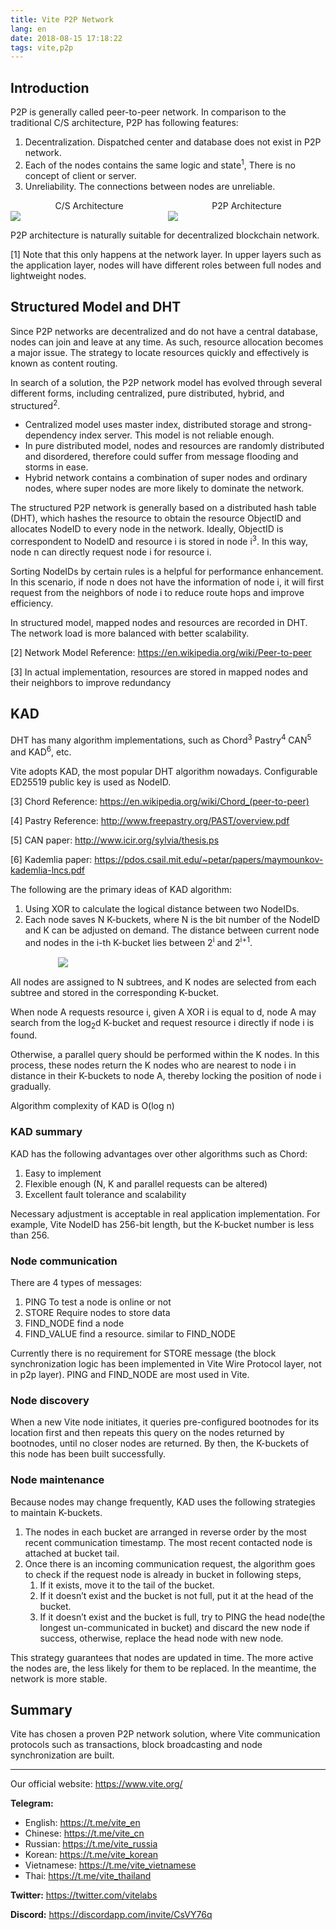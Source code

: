 ```yaml
---
title: Vite P2P Network
lang: en
date: 2018-08-15 17:18:22
tags: vite,p2p
---
```


## Introduction

P2P is generally called peer-to-peer network. In comparison to the traditional C/S architecture, P2P has following features:
1. Decentralization. Dispatched center and database does not exist in P2P network.
2. Each of the nodes contains the same logic and state<sup>1</sup>, There is no concept of client or server.
3. Unreliability. The connections between nodes are unreliable.

<div style="text-align: center;display:flex;">
<div style="flex: 1;">
C/S Architecture<br>
<img style="display:block;max-width:100%;" src="https://upload.wikimedia.org/wikipedia/commons/thumb/f/fb/Server-based-network.svg/400px-Server-based-network.svg.png">
</div>
<div style="flex:1;">
P2P Architecture<br>
<img style="display:block;max-width:100%;" src="https://upload.wikimedia.org/wikipedia/commons/thumb/3/3f/P2P-network.svg/400px-P2P-network.svg.png">
</div>
</div>

P2P architecture is naturally suitable for decentralized blockchain network.

[1] Note that this only happens at the network layer. In upper layers such as the application layer, nodes will have different roles between full nodes and lightweight nodes.

## Structured Model and DHT

Since P2P networks are decentralized and do not have a central database, nodes can join and leave at any time. As such, resource allocation becomes a major issue.  The strategy to locate resources quickly and effectively is known as content routing.

In search of a solution, the P2P network model has evolved through several different forms, including centralized, pure distributed, hybrid, and structured<sup>2</sup>.

- Centralized model uses master index, distributed storage and strong-dependency index server. This model is not reliable enough.
- In pure distributed model, nodes and resources are randomly distributed and disordered, therefore could suffer from message flooding and storms in ease.
- Hybrid network contains a combination of super nodes and ordinary nodes, where super nodes are more likely to dominate the network.

The structured P2P network is generally based on a distributed hash table (DHT), which hashes the resource to obtain the resource ObjectID and allocates NodeID to every node in the network. Ideally, ObjectID is correspondent to NodeID and resource i is stored in node i<sup>3</sup>. In this way, node n can directly request node i for resource i.

Sorting NodeIDs by certain rules is a helpful for performance enhancement. In this scenario, if node n does not have the information of node i, it will first request from the neighbors of node i to reduce route hops and improve efficiency.

In structured model, mapped nodes and resources are recorded in DHT. The network load is more balanced with better scalability.

[2] Network Model Reference: https://en.wikipedia.org/wiki/Peer-to-peer

[3] In actual implementation, resources are stored in mapped nodes and their neighbors to improve redundancy


## KAD

DHT has many algorithm implementations, such as Chord<sup>3</sup>  Pastry<sup>4</sup>  CAN<sup>5</sup> and KAD<sup>6</sup>, etc.

Vite adopts KAD, the most popular DHT algorithm nowadays. Configurable ED25519 public key is used as NodeID.

[3] Chord Reference: https://en.wikipedia.org/wiki/Chord_(peer-to-peer)

[4] Pastry Reference: http://www.freepastry.org/PAST/overview.pdf

[5] CAN paper: http://www.icir.org/sylvia/thesis.ps

[6] Kademlia paper: https://pdos.csail.mit.edu/~petar/papers/maymounkov-kademlia-lncs.pdf


The following are the primary ideas of KAD algorithm:
1. Using XOR to calculate the logical distance between two NodeIDs.
2. Each node saves N K-buckets, where N is the bit number of the NodeID and K can be adjusted on demand. The distance between current node and nodes in the i-th K-bucket lies between 2<sup>i</sup> and 2<sup>i+1</sup>.


<img style="display:block;max-width:70%;margin:15px auto;" src="https://upload.wikimedia.org/wikipedia/commons/thumb/6/63/Dht_example_SVG.svg/840px-Dht_example_SVG.svg.png">


All nodes are assigned to N subtrees, and K nodes are selected from each subtree and stored in the corresponding K-bucket.

When node A requests resource i, given A XOR i is equal to d, node A may search from the log<sub>2</sub>d K-bucket and request resource i directly if node i is found.

Otherwise, a parallel query should be performed within the K nodes. In this process, these nodes return the K nodes who are nearest to node i in distance in their K-buckets to node A, thereby locking the position of node i gradually.

Algorithm complexity of KAD is O(log n)


### KAD summary

KAD has the following advantages over other algorithms such as Chord:
1. Easy to implement
2. Flexible enough (N, K and parallel requests can be altered)
3. Excellent fault tolerance and scalability

Necessary adjustment is acceptable in real application implementation. For example, Vite NodeID has 256-bit length, but the K-bucket number is less than 256.

### Node communication

There are 4 types of messages:
1. PING    To test a node is online or not
2. STORE   Require nodes to store data
3. FIND_NODE    find a node
4. FIND_VALUE   find a resource. similar to FIND_NODE

Currently there is no requirement for STORE message (the block synchronization logic has been implemented in Vite Wire Protocol layer, not in p2p layer). PING and FIND_NODE are most used in Vite.


### Node discovery

When a new Vite node initiates, it queries pre-configured bootnodes for its location first and then repeats this query on the nodes returned by bootnodes, until no closer nodes are returned. By then, the K-buckets of this node has been built successfully.

### Node maintenance

Because nodes may change frequently, KAD uses the following strategies to maintain K-buckets.
<ol>
<li>The nodes in each bucket are arranged in reverse order by the most recent communication timestamp. The most recent contacted node is attached at bucket tail.</li>
<li>Once there is an incoming communication request, the algorithm goes to check if the request node is already in bucket in following steps,
    <ol>
        <li>If it exists, move it to the tail of the bucket.</li>
        <li>If it doesn’t exist and the bucket is not full, put it at the head of the bucket.</li>
        <li>If it doesn’t exist and the bucket is full, try to PING the head node(the longest un-communicated in bucket) and discard the new node if success, otherwise, replace the head node with new node.</li>
    </ol>
</li>
</ol>

This strategy guarantees that nodes are updated in time. The more active the nodes are, the less likely for them to be replaced. In the meantime, the network is more stable.

## Summary

Vite has chosen a proven P2P network solution, where Vite communication protocols such as transactions, block broadcasting and node synchronization are built.

---

Our official website: https://www.vite.org/

**Telegram:**

* English: https://t.me/vite_en
* Chinese: https://t.me/vite_cn
* Russian: https://t.me/vite_russia
* Korean: https://t.me/vite_korean
* Vietnamese: https://t.me/vite_vietnamese
* Thai: https://t.me/vite_thailand

**Twitter:** https://twitter.com/vitelabs

**Discord:** https://discordapp.com/invite/CsVY76q